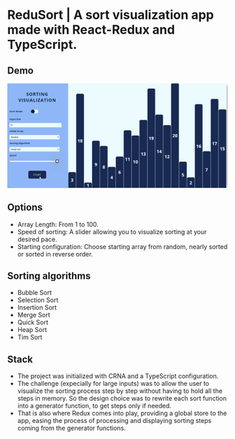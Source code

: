 # ReduSort | A sort visualization app made with React-Redux and TypeScript.

## Demo 
![demo](./public/demo.gif)

## Options
- Array Length: From 1 to 100.
- Speed of sorting: A slider allowing you to visualize sorting at your desired pace.
- Starting configuration: Choose starting array from random, nearly sorted or sorted in reverse order.

## Sorting algorithms
- Bubble Sort
- Selection Sort
- Insertion Sort
- Merge Sort
- Quick Sort
- Heap Sort
- Tim Sort

## Stack
- The project was initialized with CRNA and a TypeScript configuration. 
- The challenge (expecially for large inputs) was to allow the user to visualize the sorting process step by step without having to hold all the steps in memory. So the design choice was to rewrite each sort function into a generator function, to get steps only if needed. 
- That is also where Redux comes into play, providing a global store to the app, easing the process of processing and displaying sorting steps coming from the generator functions.
 